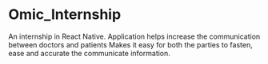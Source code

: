 # Omic_Internship

An internship in React Native. 
Application helps increase the communication between doctors and patients
Makes it easy for both the parties to fasten, ease and accurate the communicate information. 
